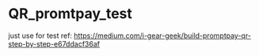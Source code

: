 # QR_promtpay_test


just use for test
ref: https://medium.com/i-gear-geek/build-promptpay-qr-step-by-step-e67ddacf36af
